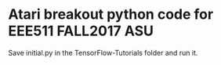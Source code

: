 # Atari breakout python code for EEE511 FALL2017 ASU
Save initial.py in the TensorFlow-Tutorials folder and run it.
